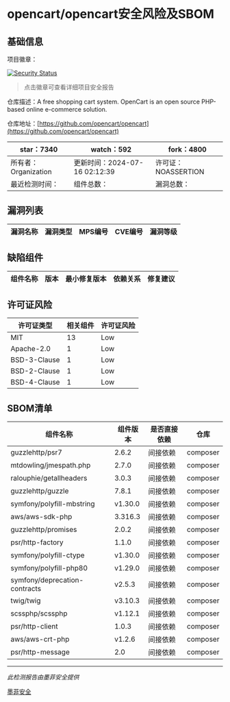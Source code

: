 # opencart/opencart安全风险及SBOM

## 基础信息

项目徽章：

[![Security Status](https://www.murphysec.com/platform3/v31/badge/1812924143535345664.svg)](https://www.murphysec.com/console/report/1691516826202034176/1812924143535345664)

> 点击徽章可查看详细项目安全报告

仓库描述：A free shopping cart system. OpenCart is an open source PHP-based online e-commerce solution.

仓库地址：[https://github.com/opencart/opencart](https://github.com/opencart/opencart)

| star：7340 | watch：592 | fork：4800 |
| ----------- | -------------- | ------------ |
| 所有者：Organization | 更新时间：2024-07-16 02:12:39 | 许可证：NOASSERTION |
| 最近检测时间： | 组件总数： | 漏洞总数： |




## 漏洞列表

| 漏洞名称 | 漏洞类型 | MPS编号 | CVE编号 | 漏洞等级 |
| ------- | ------ | ------- | ------ | ----- |





## 缺陷组件

| 组件名称 | 版本 | 最小修复版本 | 依赖关系 | 修复建议 |
| -------- | ---- | ------------ | -------- | -------- |





## 许可证风险

| 许可证类型 | 相关组件 | 许可证风险 |
| ---------- | -------- | ---------- |
|MIT|13|Low|
|Apache-2.0|1|Low|
|BSD-3-Clause|1|Low|
|BSD-2-Clause|1|Low|
|BSD-4-Clause|1|Low|




## SBOM清单

| 组件名称 | 组件版本 | 是否直接依赖 | 仓库 |
| -------- | -------- | ------------ | ---- |
|guzzlehttp/psr7|2.6.2|间接依赖|composer|
|mtdowling/jmespath.php|2.7.0|间接依赖|composer|
|ralouphie/getallheaders|3.0.3|间接依赖|composer|
|guzzlehttp/guzzle|7.8.1|间接依赖|composer|
|symfony/polyfill-mbstring|v1.30.0|间接依赖|composer|
|aws/aws-sdk-php|3.316.3|间接依赖|composer|
|guzzlehttp/promises|2.0.2|间接依赖|composer|
|psr/http-factory|1.1.0|间接依赖|composer|
|symfony/polyfill-ctype|v1.30.0|间接依赖|composer|
|symfony/polyfill-php80|v1.29.0|间接依赖|composer|
|symfony/deprecation-contracts|v2.5.3|间接依赖|composer|
|twig/twig|v3.10.3|间接依赖|composer|
|scssphp/scssphp|v1.12.1|间接依赖|composer|
|psr/http-client|1.0.3|间接依赖|composer|
|aws/aws-crt-php|v1.2.6|间接依赖|composer|
|psr/http-message|2.0|间接依赖|composer|


------

*此检测报告由墨菲安全提供*

[墨菲安全](www.murphysec.com)